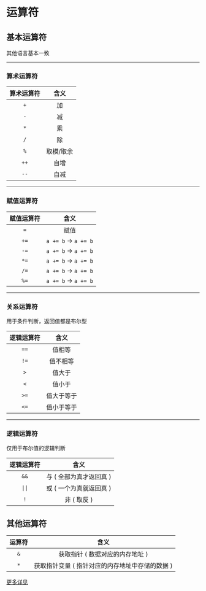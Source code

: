 # 运算符

## 基本运算符

其他语言基本一致

---

### 算术运算符

| 算术运算符 |   含义    |
| :--------: | :-------: |
|    `+`     |    加     |
|    `-`     |    减     |
|    `*`     |    乘     |
|    `/`     |    除     |
|    `%`     | 取模/取余 |
|    `++`    |   自增    |
|    `--`    |   自减    |

---

### 赋值运算符

| 赋值运算符 |        含义         |
| :--------: | :-----------------: |
|    `=`     |        赋值         |
|    `+=`    | `a += b` → `a += b` |
|    `-=`    | `a += b` → `a += b` |
|    `*=`    | `a += b` → `a += b` |
|    `/=`    | `a += b` → `a += b` |
|    `%=`    | `a += b` → `a += b` |

---

### 关系运算符

用于条件判断，返回值都是布尔型

| 逻辑运算符 |    含义    |
| :--------: | :--------: |
|    `==`    |   值相等   |
|    `!=`    |  值不相等  |
|    `>`     |   值大于   |
|    `<`     |   值小于   |
|    `>=`    | 值大于等于 |
|    `<=`    | 值小于等于 |

---

### 逻辑运算符

仅用于布尔值的逻辑判断

| 逻辑运算符 |          含义           |
| :--------: | :---------------------: |
|    `&&`    | 与 ( 全部为真才返回真 ) |
|   `\|\|`   | 或 ( 一个为真就返回真 ) |
|    `!`     |       非 ( 取反 )       |

## 其他运算符

| 运算符 |                      含义                       |
| :----: | :---------------------------------------------: |
|  `&`   |         获取指针 ( 数据对应的内存地址 )         |
|  `*`   | 获取指针变量 ( 指针对应的内存地址中存储的数据 ) |

[更多详见](./pointer.md)
